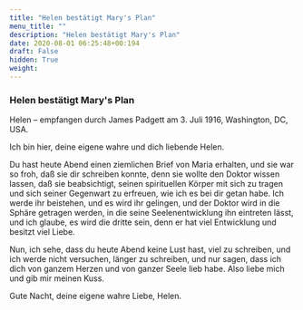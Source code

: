 ```yaml
---
title: "Helen bestätigt Mary's Plan"
menu_title: ""
description: "Helen bestätigt Mary's Plan"
date: 2020-08-01 06:25:48+00:194
draft: False
hidden: True
weight:
---
```

### Helen bestätigt Mary's Plan

Helen – empfangen durch James Padgett am 3. Juli 1916, Washington, DC, USA.

Ich bin hier, deine eigene wahre und dich liebende Helen.

Du hast heute Abend einen ziemlichen Brief von Maria erhalten, und sie war so froh, daß sie dir schreiben konnte, denn sie wollte den Doktor wissen lassen, daß sie beabsichtigt, seinen spirituellen Körper mit sich zu tragen und sich seiner Gegenwart zu erfreuen, wie ich es bei dir getan habe.  Ich werde ihr beistehen, und es wird ihr gelingen, und der Doktor wird in die Sphäre getragen werden, in die seine Seelenentwicklung ihn eintreten lässt, und ich glaube, es wird die dritte sein, denn er hat viel Entwicklung und besitzt viel Liebe.

Nun, ich sehe, dass du heute Abend keine Lust hast, viel zu schreiben, und ich werde nicht versuchen, länger zu schreiben, und nur sagen, dass ich dich von ganzem Herzen und von ganzer Seele lieb habe. Also liebe mich und gib mir meinen Kuss.

Gute Nacht, deine eigene wahre Liebe, Helen.
